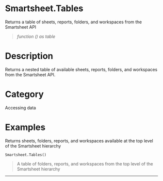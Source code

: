 # Smartsheet.Tables
Returns a table of sheets, reports, folders, and workspaces from the Smartsheet API
> _function () as table_

# Description 
Returns a nested table of available sheets, reports, folders, and workspaces from the Smartsheet API.
# Category 
Accessing data
# Examples 
Returns sheets, folders, reports, and workspaces available at the top level of the Smartsheet hierarchy
```
Smartsheet.Tables()
```
> A table of folders, reports, and workspaces from the top level of the Smartsheet hierarchy

***

